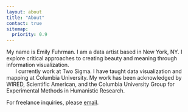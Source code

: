 ```yaml
---
layout: about
title: "About"
contact: true
sitemap:
  priority: 0.9
---
```

My name is Emily Fuhrman. I am a data artist based in New York, NY. I explore critical approaches to creating beauty and meaning through information visualization.<br/>
&nbsp;&nbsp;&nbsp;&nbsp;&nbsp;&nbsp;I currently work at Two Sigma. I have taught data visualization and mapping at Columbia University. My work has been acknowledged by WIRED, Scientific American, and the Columbia University Group for Experimental Methods in Humanistic Research.

<span class='sub'>For freelance inquiries, please [email](mailto:ef2512@columbia.edu).</span>